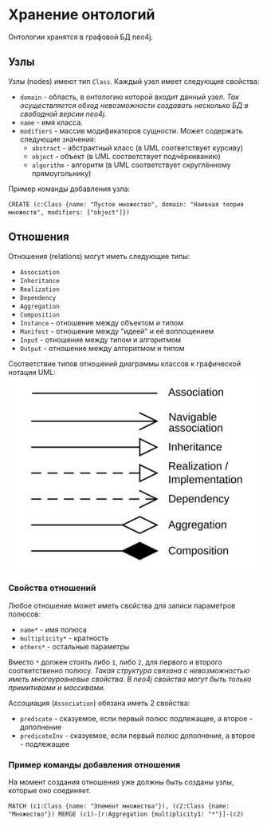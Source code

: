 # Хранение онтологий
Онтологии хранятся в графовой БД neo4j.

## Узлы
Узлы (nodes) имеют тип `Class`. Каждый узел имеет следующие свойства:
* `domain` - область, в онтологию которой входит данный узел. *Так осуществляется обход невозможности создавать несколько БД в свободной версии neo4j.*
* `name` - имя класса.
* `modifiers` - массив модификаторов сущности. Может содержать следующие значения:
    + `abstract` - абстрактный класс (в UML соответствует курсиву)
    + `object` - объект (в UML соответствует подчёркиванию)
    + `algorithm` - алгоритм (в UML соответствует скруглённому прямоугольнику)

Пример команды добавления узла:
```cypher
CREATE (с:Class {name: "Пустое множество", domain: "Наивная теория множеств", modifiers: ["object"]})
```

## Отношения
Отношения (relations) могут иметь следующие типы:
* `Association`
* `Inheritance`
* `Realization`
* `Dependency`
* `Aggregation`
* `Composition`
* `Instance` - отношение между объектом и типом
* `Manifest` - отношение между "идеей" и её воплощением
* `Input` - отношение между типом и алгоритмом
* `Output` - отношение между алгоритмом и типом

Соответствие типов отношений диаграммы классов к графической нотации UML:
![Картинка](relations.png)

### Свойства отношений
Любое отношение может иметь свойства для записи параметров полюсов:
* `name*` - имя полюса
* `multiplicity*` - кратность
* `others*` - остальные параметры

Вместо `*` должен стоять либо `1`, либо `2`, для первого и второго соответственно полюсу. *Такая структура связана с невозможностью иметь многоуровневые свойства. В neo4j свойства могут быть только примитивами и массивами.*

Ассоциация (`Association`) обязана иметь 2 свойства:
+ `predicate` - сказуемое, если первый полюс подлежащее, а второе - дополнение
+ `predicateInv` - сказуемое, если первый полюс дополнение, а второе - подлежащее

### Пример команды добавления отношения
На момент создания отношения уже должны быть созданы узлы, которые оно соединяет.
```cypher
MATCH (c1:Class {name: "Элемент множества"}), (c2:Class {name: "Множество"}) MERGE (c1)-[r:Aggregation {multiplicity1: "*"}]-(c2)
```
